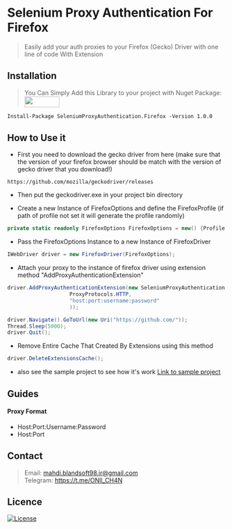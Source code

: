 # Selenium Proxy Authentication For Firefox

> Easily add your auth proxies to your Firefox (Gecko) Driver with one line of code With Extension

## Installation

> You Can Simply Add this Library to your project with Nuget Package: <a href="https://www.nuget.org/packages/SeleniumProxyAuthentication.Firefox/">
    <img src="https://www.nuget.org/Content/gallery/img/logo-header.svg" width="80" height="25"/>
    </a>
```markdown
Install-Package SeleniumProxyAuthentication.Firefox -Version 1.0.0
```

## How to Use it

- First you need to download the gecko driver from here (make sure that the version of your firefox browser should be match with the version of gecko driver that you download!)

```
https://github.com/mozilla/geckodriver/releases
```
- Then put the geckodriver.exe in your project bin directory

- Create a new Instance of FirefoxOptions and define the FirefoxProfile (if path of profile not set it will generate the profile randomly)

```C#
private static readonly FirefoxOptions FirefoxOptions = new() {Profile = new FirefoxProfile()};
```
 
- Pass the FirefoxOptions Instance to a new Instance of FirefoxDriver

```C#
IWebDriver driver = new FirefoxDriver(FirefoxOptions);
```

- Attach your proxy to the instance of firefox driver using extension method "AddProxyAuthenticationExtension"

```C#
driver.AddProxyAuthenticationExtension(new SeleniumProxyAuthentication.Proxy(
                    ProxyProtocols.HTTP,
                    "host:port:username:password"
                    ));

driver.Navigate().GoToUrl(new Uri("https://github.com/"));
Thread.Sleep(5000);
driver.Quit();
```

- Remove Entire Cache That Created By Extensions using this method

```C#
driver.DeleteExtensionsCache();
```

* also see the sample project to see how it's work <a href="https://github.com/mahdibland/Selenium-Proxy-Authentication.Firefox/blob/main/SeleniumProxyAuthentication.Sample/Program.cs">Link to sample project</a>

##  Guides

#### Proxy Format

* Host:Port:Username:Password
* Host:Port

## Contact

> Email: mahdi.blandsoft98.ir@gmail.com<br/>
> Telegram: https://t.me/ONll_CH4N<br />
    
## Licence

[![License](http://img.shields.io/:license-mit-blue.svg?style=flat-square)](https://github.com/mahdibland/Selenium-Proxy-Authentication.Firefox)

